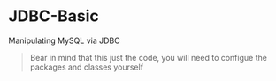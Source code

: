 # JDBC-Basic

Manipulating MySQL via JDBC

> Bear in mind that this just the code, you will need to configue the packages and classes yourself
